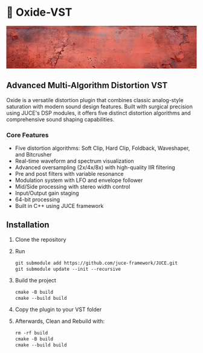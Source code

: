 # 🩻 Oxide-VST

![Readme Img](./readme.jpg)

## Advanced Multi-Algorithm Distortion VST

Oxide is a versatile distortion plugin that combines classic analog-style saturation with modern sound design features. Built with surgical precision using JUCE's DSP modules, it offers five distinct distortion algorithms and comprehensive sound shaping capabilities.

### Core Features

- Five distortion algorithms: Soft Clip, Hard Clip, Foldback, Waveshaper, and Bitcrusher
- Real-time waveform and spectrum visualization
- Advanced oversampling (2x/4x/8x) with high-quality IIR filtering
- Pre and post filters with variable resonance
- Modulation system with LFO and envelope follower
- Mid/Side processing with stereo width control
- Input/Output gain staging
- 64-bit processing
- Built in C++ using JUCE framework

## Installation

1. Clone the repository
2. Run

   ```
   git submodule add https://github.com/juce-framework/JUCE.git
   git submodule update --init --recursive
   ```

3. Build the project

   ```
   cmake -B build
   cmake --build build
   ```

4. Copy the plugin to your VST folder

5. Afterwards, Clean and Rebuild with:

   ```
   rm -rf build
   cmake -B build
   cmake --build build
   ```
